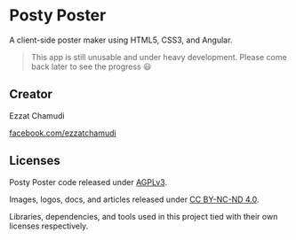 # Posty Poster

A client-side poster maker using HTML5, CSS3, and Angular.

> This app is still unusable and under heavy development. Please come back later to see the progress 😃

## Creator

Ezzat Chamudi

[facebook.com/ezzatchamudi](https://facebook.com/ezzatchamudi)

## Licenses

Posty Poster code released under [AGPLv3](http://www.gnu.org/licenses/agpl-3.0.html). 

Images, logos, docs, and articles released under [CC BY-NC-ND 4.0](https://creativecommons.org/licenses/by-nc-nd/4.0/). 

Libraries, dependencies, and tools used in this project tied with their own licenses respectively.